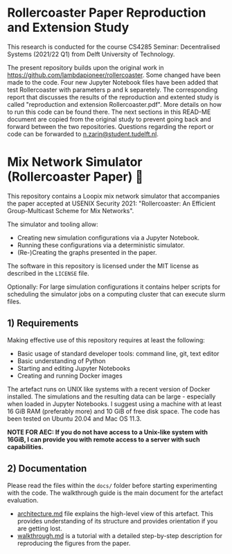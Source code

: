 # Rollercoaster Paper Reproduction and Extension Study

This research is conducted for the course CS4285 Seminar: Decentralised Systems (2021/22 Q1) from Delft University of Technology.

The present repository builds upon the original work in https://github.com/lambdapioneer/rollercoaster. Some changed have been made to the code. Four new Jupyter Notebook files have been added that test Rollercoaster with parameters p and k separetely. The corresponding report that discusses the results of the reproduction and extented study is called "reproduction and extension Rollercoaster.pdf". More details on how to run this code can be found there. The next sections in this READ-ME document are copied from the original study to prevent going back and forward between the two repositories.  Questions regarding the report or code can be forwarded to n.zarin@student.tudelft.nl.     

# Mix Network Simulator (Rollercoaster Paper) 🎢

This repository contains a Loopix mix network simulator that accompanies the paper accepted at USENIX Security 2021: "Rollercoaster: An Efficient Group-Multicast Scheme for Mix Networks".

The simulator and tooling allow:
 - Creating new simulation configurations via a Jupyter Notebook.
 - Running these configurations via a deterministic simulator.
 - (Re-)Creating the graphs presented in the paper.

The software in this repository is licensed under the MIT license as described in the `LICENSE` file.

Optionally: For large simulation configurations it contains helper scripts for scheduling the simulator jobs on a computing cluster that can execute slurm files.


## 1) Requirements

Making effective use of this repository requires at least the following:
 - Basic usage of standard developer tools: command line, git, text editor
 - Basic understanding of Python
 - Starting and editing Jupyter Notebooks
 - Creating and running Docker images

The artefact runs on UNIX like systems with a recent version of Docker installed.
The simulations and the resulting data can be large - especially when loaded in Jupyter Notebooks.
I suggest using a machine with at least 16 GiB RAM (preferably more) and 10 GiB of free disk space.
The code has been tested on Ubuntu 20.04 and Mac OS 11.3.

**NOTE FOR AEC: If you do not have access to a Unix-like system with 16GiB, I can provide you with remote access to a server with such capabilities.**


## 2) Documentation

Please read the files within the `docs/` folder before starting experimenting with the code. The walkthrough guide is the main document for the artefact evaluation.

 - [architecture.md](docs/architecture.md) file explains the high-level view of this artefact. This provides understanding of its structure and provides orientation if you are getting lost.
 - [walkthrough.md](docs/walkthrough.md) is a tutorial with a detailed step-by-step description for reproducing the figures from the paper.
